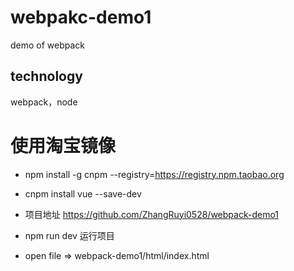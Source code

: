 # webpakc-demo1
demo of webpack

## technology
webpack，node

# 使用淘宝镜像
* npm install -g cnpm --registry=https://registry.npm.taobao.org

* cnpm install vue --save-dev

* 项目地址 https://github.com/ZhangRuyi0528/webpack-demo1
* npm run dev 运行项目
* open file => webpack-demo1/html/index.html